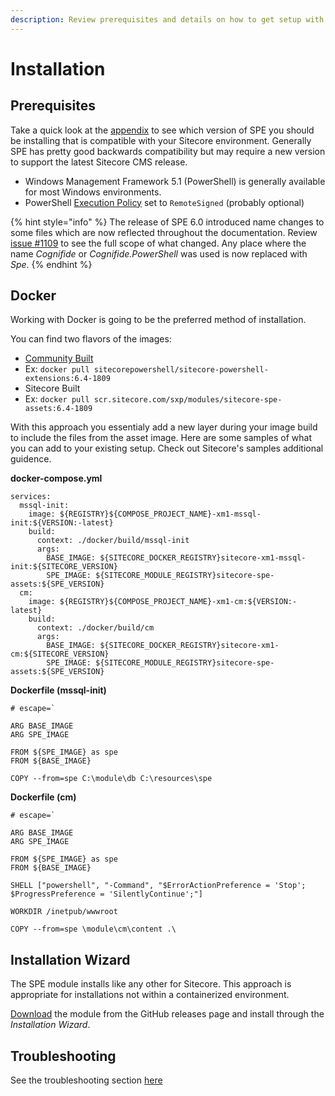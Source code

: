 ```yaml
---
description: Review prerequisites and details on how to get setup with SPE.
---
```


# Installation

## Prerequisites

Take a quick look at the [appendix](../appendix/README.md) to see which version of SPE you should be installing that is compatible with your Sitecore environment. Generally SPE has pretty good backwards compatibility but may require a new version to support the latest Sitecore CMS release.

 
* Windows Management Framework 5.1 (PowerShell) is generally available for most Windows environments. 
* PowerShell [Execution Policy](https://technet.microsoft.com/en-us/library/ee176961.aspx) set to `RemoteSigned` \(probably optional\)

{% hint style="info" %}
The release of SPE 6.0 introduced name changes to some files which are now reflected throughout the documentation. Review [issue #1109](https://github.com/SitecorePowerShell/Console/issues/1109) to see the full scope of what changed. Any place where the name _Cognifide_ or _Cognifide.PowerShell_ was used is now replaced with _Spe_.
{% endhint %}

## Docker

Working with Docker is going to be the preferred method of installation. 

You can find two flavors of the images:
* [Community Built](https://hub.docker.com/r/sitecorepowershell/sitecore-powershell-extensions)
 * Ex: `docker pull sitecorepowershell/sitecore-powershell-extensions:6.4-1809`
* Sitecore Built
 * Ex: `docker pull scr.sitecore.com/sxp/modules/sitecore-spe-assets:6.4-1809`

With this approach you essentialy add a new layer during your image build to include the files from the asset image. Here are some samples of what you can add to your existing setup. Check out Sitecore's samples additional guidence.

**docker-compose.yml**

```text
services:
  mssql-init:
    image: ${REGISTRY}${COMPOSE_PROJECT_NAME}-xm1-mssql-init:${VERSION:-latest}
    build:
      context: ./docker/build/mssql-init
      args:
        BASE_IMAGE: ${SITECORE_DOCKER_REGISTRY}sitecore-xm1-mssql-init:${SITECORE_VERSION}
        SPE_IMAGE: ${SITECORE_MODULE_REGISTRY}sitecore-spe-assets:${SPE_VERSION}
  cm:
    image: ${REGISTRY}${COMPOSE_PROJECT_NAME}-xm1-cm:${VERSION:-latest}
    build:
      context: ./docker/build/cm
      args:
        BASE_IMAGE: ${SITECORE_DOCKER_REGISTRY}sitecore-xm1-cm:${SITECORE_VERSION}
        SPE_IMAGE: ${SITECORE_MODULE_REGISTRY}sitecore-spe-assets:${SPE_VERSION}
```

**Dockerfile (mssql-init)**

```text
# escape=`

ARG BASE_IMAGE
ARG SPE_IMAGE

FROM ${SPE_IMAGE} as spe
FROM ${BASE_IMAGE}

COPY --from=spe C:\module\db C:\resources\spe
```

**Dockerfile (cm)**

```text
# escape=`

ARG BASE_IMAGE
ARG SPE_IMAGE

FROM ${SPE_IMAGE} as spe
FROM ${BASE_IMAGE}

SHELL ["powershell", "-Command", "$ErrorActionPreference = 'Stop'; $ProgressPreference = 'SilentlyContinue';"]

WORKDIR /inetpub/wwwroot

COPY --from=spe \module\cm\content .\
```

## Installation Wizard

The SPE module installs like any other for Sitecore. This approach is appropriate for installations not within a containerized environment.

[Download](https://github.com/SitecorePowerShell/Console/releases) the module from the GitHub releases page and install through the _Installation Wizard_.

## Troubleshooting

See the troubleshooting section [here](../troubleshooting.md)